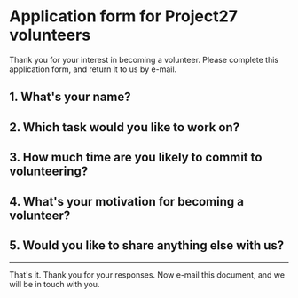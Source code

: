 # Application form for Project27 volunteers

Thank you for your interest in becoming a volunteer. Please complete this application form, and return it to us by e-mail.

## 1. What's your name?

## 2. Which task would you like to work on?

## 3. How much time are you likely to commit to volunteering?

## 4. What's your motivation for becoming a volunteer?

## 5. Would you like to share anything else with us?

---

That's it. Thank you for your responses. Now e-mail this document, and we will be in touch with you.
